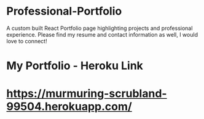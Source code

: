 # Professional-Portfolio
A custom built React Portfolio page highlighting projects and professional experience.  Please find my resume and contact information as well, I would love to connect!

# My Portfolio - Heroku Link
# https://murmuring-scrubland-99504.herokuapp.com/
